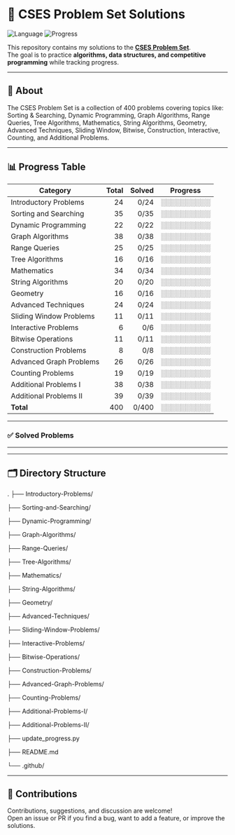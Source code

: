 # 🚀 CSES Problem Set Solutions

![Language](https://img.shields.io/badge/language-C++-blue.svg)
![Progress](https://img.shields.io/badge/Progress-0%2F400-brightgreen.svg)

This repository contains my solutions to the **[CSES Problem Set](https://cses.fi/problemset/)**.  
The goal is to practice **algorithms, data structures, and competitive programming** while tracking progress.

---

## 📌 About

The CSES Problem Set is a collection of 400 problems covering topics like:  
Sorting & Searching, Dynamic Programming, Graph Algorithms, Range Queries, Tree Algorithms, Mathematics, String Algorithms, Geometry, Advanced Techniques, Sliding Window, Bitwise, Construction, Interactive, Counting, and Additional Problems.

---

## 📊 Progress Table

| Category                  | Total | Solved | Progress |
|----------------------------|------:|-------:|---------|
| Introductory Problems      |   24  | 0/24   | ░░░░░░░░░░ |
| Sorting and Searching      |   35  | 0/35   | ░░░░░░░░░░ |
| Dynamic Programming        |   22  | 0/22   | ░░░░░░░░░░ |
| Graph Algorithms           |   38  | 0/38   | ░░░░░░░░░░ |
| Range Queries              |   25  | 0/25   | ░░░░░░░░░░ |
| Tree Algorithms            |   16  | 0/16   | ░░░░░░░░░░ |
| Mathematics                |   34  | 0/34   | ░░░░░░░░░░ |
| String Algorithms          |   20  | 0/20   | ░░░░░░░░░░ |
| Geometry                   |   16  | 0/16   | ░░░░░░░░░░ |
| Advanced Techniques        |   24  | 0/24   | ░░░░░░░░░░ |
| Sliding Window Problems    |   11  | 0/11   | ░░░░░░░░░░ |
| Interactive Problems       |    6  | 0/6    | ░░░░░░░░░░ |
| Bitwise Operations         |   11  | 0/11   | ░░░░░░░░░░ |
| Construction Problems      |    8  | 0/8    | ░░░░░░░░░░ |
| Advanced Graph Problems    |   26  | 0/26   | ░░░░░░░░░░ |
| Counting Problems          |   19  | 0/19   | ░░░░░░░░░░ |
| Additional Problems I      |   38  | 0/38   | ░░░░░░░░░░ |
| Additional Problems II     |   39  | 0/39   | ░░░░░░░░░░ |
| **Total**                  |  400  | 0/400  | ░░░░░░░░░░ |

---

### ✅ Solved Problems

---

---

## 🗂️ Directory Structure

.
├── Introductory-Problems/

├── Sorting-and-Searching/

├── Dynamic-Programming/

├── Graph-Algorithms/

├── Range-Queries/

├── Tree-Algorithms/

├── Mathematics/

├── String-Algorithms/

├── Geometry/

├── Advanced-Techniques/

├── Sliding-Window-Problems/

├── Interactive-Problems/

├── Bitwise-Operations/

├── Construction-Problems/

├── Advanced-Graph-Problems/

├── Counting-Problems/

├── Additional-Problems-I/

├── Additional-Problems-II/

├── update_progress.py

├── README.md

└── .github/

---

## 🙌 Contributions

Contributions, suggestions, and discussion are welcome!  
Open an issue or PR if you find a bug, want to add a feature, or improve the solutions.
